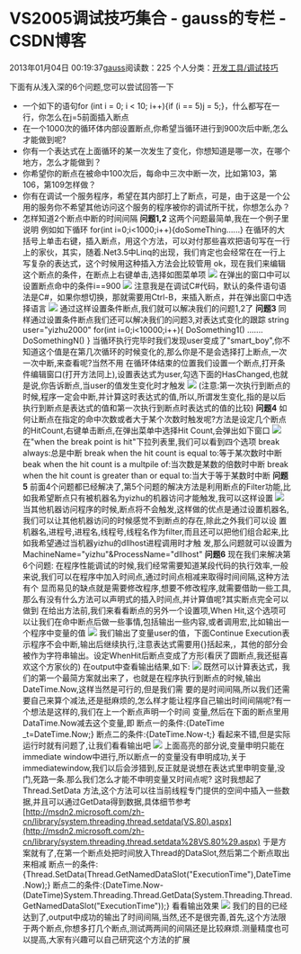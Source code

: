 # VS2005调试技巧集合 - gauss的专栏 - CSDN博客
2013年01月04日 00:19:37[gauss](https://me.csdn.net/mathlmx)阅读数：225
个人分类：[开发工具/调试技巧](https://blog.csdn.net/mathlmx/article/category/1317877)

下面有从浅入深的6个问题,您可以尝试回答一下
- 一个如下的语句for (int i = 0; i < 10; i++){if (i == 5)j = 5;}，什么都写在一行，你怎么在j=5前面插入断点
- 在一个1000次的循环体内部设置断点,你希望当循环进行到900次后中断,怎么才能做到呢?
- 你有一个表达式在上面循环的某一次发生了变化，你想知道是哪一次，在哪个地方，怎么才能做到？
- 你希望你的断点在被命中100次后，每命中三次中断一次，比如第103，第106，第109怎样做？
- 你有在调试一个服务程序，希望在其内部打上了断点，可是，由于这是一个公用的服务你不希望其他访问这个服务的程序被你的调试所干扰，你想怎么办？
- 怎样知道2个断点中断的时间间隔
**问题1,2**
这两个问题最简单,我在一个例子里说明
例如如下循环
for(int i=0;i<1000;i++){doSomeThing......}
在循环的大括号上单击右键，插入断点，用这个方法，可以对付那些喜欢把语句写在一行上的家伙，其实，随着.Net3.5中Linq的出现，我们肯定也会经常在在一行上写复杂的表达式，这个时候用这种插入方法会比较管用
ok，现在我们来编辑这个断点的条件，在断点上右键单击,选择如图菜单项
![](http://www.cnblogs.com/images/cnblogs_com/yizhu2000/breakPoint_Condition.jpg)
在弹出的窗口中可以设置断点命中的条件i==900
![](http://www.cnblogs.com/images/cnblogs_com/yizhu2000/breakpoint_condition_set.JPG)
注意我是在调试C#代码，默认的条件语句语法是C#，如果你想切换，那就需要用Ctrl-B，来插入断点，并在弹出窗口中选择语言
![](http://www.cnblogs.com/images/cnblogs_com/yizhu2000/debug_setLanguage.jpg)
通过这样设置条件断点,我们就可以解决我们的问题1,2了
**问题3**
同样通过设置条件断点我们还可以解决我们的问题3,对表达式变化的跟踪
string user="yizhu2000"
for(int i=0;i<10000;i++){
DoSomething1()
.......
DoSomethingN()
}
当循环执行完毕时我们发现user变成了"smart_boy",你不知道这个值是在第几次循环的时候变化的,那么你是不是会选择打上断点,一次一次中断,来查看呢?当然不用
在循环体结束的位置我们设置一个断点,打开条件编辑窗口(打开方法同上),设置表达式为user,勾选下面的HasChanged,也就是说,你告诉断点,当user的值发生变化时才触发
![](http://www.cnblogs.com/images/cnblogs_com/yizhu2000/expression_changed.JPG)
(注意:第一次执行到断点的时候,程序一定会中断,并计算这时表达式的值,所以,所谓发生变化,指的是以后执行到断点是表达式的值和第一次执行到断点时表达式的值的比较)
**问题4**
如何让断点在指定的命中次数或者大于某个次数时触发呢?方法是设定几个断点的HitCount,右键单击断点,在弹出菜单中选择Hit Count,会弹出如下窗口
![](http://www.cnblogs.com/images/cnblogs_com/yizhu2000/hitcount.jpg)
在"when the break point is hit"下拉列表里,我们可以看到四个选项
break always:总是中断
break when the hit count is equal to:等于某次数时中断
beak when the hit count is a multpile of:当次数是某数的倍数时中断
break when the hit count is greater than or equal to:当大于等于某数时中断
**问题5**
前面4个问题都已经解决了,第5个问题的解决方法是利用断点的Filter功能,比如我希望断点只有被机器名为yizhu的机器访问才能触发,我可以这样设置
![](http://www.cnblogs.com/images/cnblogs_com/yizhu2000/filter.JPG)
当其他机器访问程序的时候,断点将不会触发,这样做的优点是通过设置机器名,我们可以让其他机器访问的时候感觉不到断点的存在,除此之外我们可以设 置机器名,进程号,进程名,线程号,线程名作为filter,而且还可以把他们组合起来,比如我希望通过当机器yizhu的dllhost进程调用时才触 发,那么问题就可以设置为MachineName="yizhu"&ProcessName="dllhost"
**问题6**
现在我们来解决第6个问题:
在程序性能调试的时候,我们经常需要知道某段代码的执行效率,一般来说,我们可以在程序中加入时间点,通过时间点相减来取得时间间隔,这种方法有个 显而易见的缺点就是需要修改程序,想要不修改程序,就需要借助一些工具,那么有没有什么方法可以声明式的插入时间点,并计算值呢?其实断点完全可以做到
在给出方法前,我们来看看断点的另外一个设置项,When Hit,这个选项可以让我们在命中断点后做一些事情,包括输出一些内容,或者调用宏,比如输出一个程序中变量的值
![](http://www.cnblogs.com/images/cnblogs_com/yizhu2000/when_hit.JPG)
我们输出了变量user的值，下面Continue Execution表示程序不会中断,输出后继续执行,注意表达式需要用{}括起来,，其他的部分会被作为字符串输出。设定WhenHit后断点变成了方形(看厌了圆断点,我还挺喜欢这个方家伙的)
在output中查看输出结果,如下:
![](http://www.cnblogs.com/images/cnblogs_com/yizhu2000/value_of_user.JPG)
既然可以计算表达式，我们的第一个最简方案就出来了，也就是在程序执行到断点的时候,输出DateTime.Now,这样当然是可行的,但是我们需 要的是时间间隔,所以我们还需要自己来算个减法,还是挺麻烦的,怎么样才能让程序自己输出时间间隔呢?有一个想法是这样的,我们在上一个断点声明一个时间 变量,然后在下面的断点里用DataTime.Now减去这个变量,即
断点一的条件:{DateTime _t=DateTime.Now;}
断点二的条件:{DateTime.Now-t;}
看起来不错,但是实际运行时就有问题了,让我们看看输出吧
![](http://www.cnblogs.com/images/cnblogs_com/yizhu2000/output.JPG)
上面高亮的部分说,变量申明只能在immediate window中进行,所以断点一的变量没有申明成功,关于immediatewindow,我们以后会涉猎到,反正就是说想在表达式里申明变量,没门,死路一条.那么我们怎么才能不申明变量又时间点呢?
这时我想起了Thread.SetData 方法,这个方法可以往当前线程专门提供的空间中插入一些数据,并且可以通过GetData得到数据,具体细节参考
[http://msdn2.microsoft.com/zh-cn/library/system.threading.thread.setdata(VS.80).aspx](http://msdn2.microsoft.com/zh-cn/library/system.threading.thread.setdata%28VS.80%29.aspx)
于是方案就有了,在第一个断点处把时间放入Thread的DataSlot,然后第二个断点取出来相减
断点一的条件:{Thread.SetData(Thread.GetNamedDataSlot("ExecutionTime"),DateTime.Now);}
断点二的条件:{DateTime.Now-(DateTime)System.Threading.Thread.GetData(System.Threading.Thread.GetNamedDataSlot("ExecutionTime"));}
看看输出效果
![](http://www.cnblogs.com/images/cnblogs_com/yizhu2000/Result1.JPG)
我们的目的已经达到了,output中成功的输出了时间间隔,当然,还不是很完善,首先,这个方法限于两个断点,你想多打几个断点,测试两两间的间隔还是比较麻烦.测量精度也可以提高,大家有兴趣可以自己研究这个方法的扩展
